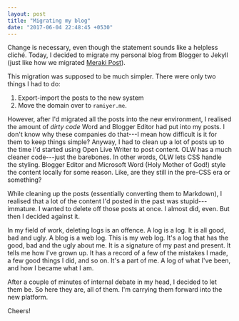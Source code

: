 ```yaml
---
layout: post
title: "Migrating my blog"
date: "2017-06-04 22:48:45 +0530"
---
```


Change is necessary, even though the statement sounds like a helpless cliché. Today, I decided to migrate my personal blog from Blogger to Jekyll (just like how we migrated [Meraki Post](http://www.merakipost.com)).

This migration was supposed to be much simpler. There were only two things I had to do:

1. Export-import the posts to the new system
2. Move the domain over to `ramiyer.me`.

However, after I'd migrated all the posts into the new environment, I realised the amount of _dirty code_ Word and Blogger Editor had put into my posts. I don't know why these companies do that---I mean how difficult is it for them to keep things simple? Anyway, I had to clean up a lot of posts up to the time I'd started using Open Live Writer to post content. OLW has a much cleaner code---just the barebones. In other words, OLW lets CSS handle the styling. Blogger Editor and Microsoft Word (Holy Mother of God!) style the content locally for some reason. Like, are they still in the pre-CSS era or something?

While cleaning up the posts (essentially converting them to Markdown), I realised that a lot of the content I'd posted in the past was stupid---immature. I wanted to delete off those posts at once. I almost did, even. But then I decided against it.

In my field of work, deleting logs is an offence. A log is a log. It is all good, bad and ugly. A blog is a web log. This is my web log. It's a log that has the good, bad and the ugly about me. It is a signature of my past and present. It tells me how I've grown up. It has a record of a few of the mistakes I made, a few good things I did, and so on. It's a part of me. A log of what I've been, and how I became what I am.

After a couple of minutes of internal debate in my head, I decided to let them be. So here they are, all of them. I'm carrying them forward into the new platform.

Cheers!
